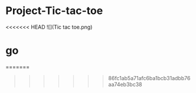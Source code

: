 # Project-Tic-tac-toe

<<<<<<< HEAD
![](Tic tac toe.png)

# go
=======

>>>>>>> 86fc1ab5a71afc6ba1bcb31adbb76aa74eb3bc38
